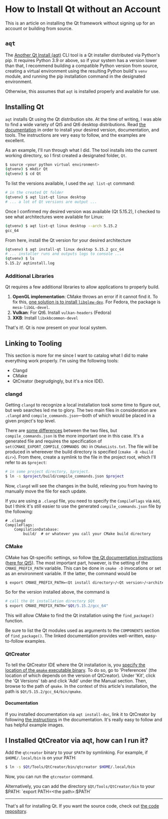 # How to Install Qt without an Account

This is an article on installing the Qt framework without signing up for an account or building from source.

## `aqt`

The [Another Qt Install (aqt)](https://github.com/miurahr/aqtinstall) CLI tool is a Qt installer distributed via Python's pip. It requires Python 3.9 or above, so if your system has a version lower than that, I recommend building a compatible Python version from source, creating a virtual environment using the resulting Python build's `venv` module, and running the pip installation command in the designated environment.


Otherwise, this assumes that `aqt` is installed properly and available for use. 

## Installing Qt

`aqt` installs Qt using the Qt distribution site. At the time of writing, I was able to find a wide variety of Qt5 and Qt6 desktop distributions. Read [the documentation](https://aqtinstall.readthedocs.io/en/latest/) in order to install your desired version, documentation, and tools. The instructions are very easy to follow, and the examples are excellent.

As an example, I'll run through what I did. The tool installs into the current working directory, so I first created a designated folder, `Qt`.

```bash
$ source <your python virtual environment>
(qtvenv) $ mkdir Qt
(qtvenv) $ cd Qt
```

To list the versions available, I used the `aqt list-qt` command:

```bash
# in the created Qt folder
(qtvenv) $ aqt list-qt linux desktop 
# ... a lot of Qt versions are output ...
```

Once I confirmed my desired version was available (Qt 5.15.2), I checked to see what architectures were available for Linux:

```bash
(qtvenv) $ aqt list-qt linux desktop --arch 5.15.2
gcc_64
```

From here, install the Qt version for your desired architecture

```bash
(qtvenv) $ aqt install-qt linux desktop 5.15.2 gcc_64
# ... installer runs and outputs logs to console ...
(qtvenv) $ ls
5.15.2/ aqtinstall.log
```

### Additional Libraries

Qt requires a few additional libraries to allow applications to properly build. 

1. **OpenGL implementation**: CMake throws an error if it cannot find it. To fix this, [one solution is to install `libglew-dev`](https://stackoverflow.com/a/7843270). For Fedora, the package is `mesa-libGL-devel`.
2. **Vulkan**: For Qt6. Install `vulkan-headers` (Fedora)
3. **XKB**: Install `libxkbcommon-devel`

That's it!. Qt is now present on your local system.

## Linking to Tooling

This section is more for me since I want to catalog what I did to make everything work properly. I'm using the following tools:

- Clangd
- CMake
- QtCreator (begrudgingly, but it's a nice IDE).

### clangd

Getting `clangd` to recognize a local installation took some time to figure out, but web searches led me to glory. The two main files in consideration are `.clangd` and `compile_commands.json`—both of which would be placed in a given project's top level.

There are [some differences](https://github.com/clangd/clangd/discussions/1985) between the two files, but `compile_commands.json` is the more important one in this case. It's a generated file and requires the specification of `set(CMAKE_EXPORT_COMPILE_COMMANDS ON)` in `CMakeLists.txt`. The file will be produced in whereever the build directory is specified (`cmake -B <build dir>`). From there, create a symlink to the file in the project root, which I'll refer to as `$project`:

```bash
# in some project directory, $project.
$ ln -s $project/build/compile_commands.json $project
```

Now, `clangd` will see the changes in the build, relieving you from having to manually move the file for each update.

If you are using a `.clangd` file, you need to specify the `CompileFlags` via `Add`, but I think it's still easier to use the generated `compile_commands.json` file by the following:

```
# .clangd
CompileFlags:
    CompilationDatabase:
        build/  # or whatever you call your CMake build directory
```

### CMake

CMake has Qt-specific settings, so follow [the Qt documentation instructions](https://doc.qt.io/qt-6/cmake-manual.html) ([here for Qt5](https://doc.qt.io/qt-5/cmake-get-started.html)). The most important part, however, is the setting of the `CMAKE_PREFIX_PATH` variable. This can be done in `cmake -D` invocations or set as an environment variable. If the latter, the command would be

```bash
$ export CMAKE_PREFIX_PATH=<Qt install directory>/<Qt version>/<architecture>
```

So for the version installed above, the command is 

```bash
# call the Qt installation directory $Qt
$ export CMAKE_PREFIX_PATH="$Qt/5.15.2/gcc_64"
```

This will allow CMake to find the Qt installation using the `find_package()` function.

Be sure to list the Qt modules used as arguments to the `COMPONENTS` section of `find_package()`. The linked documentation provides well-written, easy-to-follow examples.

### QtCreator

To tell the QtCreator IDE where the Qt installation is, you [specify the location of the `qmake` executable binary](https://doc.qt.io/qtcreator/creator-project-qmake.html). To do so, go to 'Preferences' (the location of which depends on the version of QtCreator). Under 'Kit', click the 'Qt Versions' tab and click 'Add' under the Manual section. Then, browse to the path of `qmake`. In the context of this article's installation, the path is `$Qt/5.15.2/gcc_64/bin/qmake`.


#### Documentation

If you installed documentation via `aqt install-doc`, link it to QtCreator by following [the instructions](https://doc.qt.io/qtcreator/creator-how-to-add-external-documentation.html) in the documentation. It's really easy to follow and has helpful example images.

## I Installed QtCreator via aqt, how can I run it?

Add the `qtcreator` binary to your `$PATH` by symlinking. For example, if `$HOME/.local/bin` is on your PATH:

```bash
$ ln -s $Qt/Tools/QtCreator/bin/qtcreator $HOME/.local/bin
```

Now, you can run the `qtcreator` command.

Alternatively, you can add the directory `$Qt/Tools/QtCreator/bin` to your $PATH:  `export PATH=<the path>:$PATH`

---

That's all for installing Qt. If you want the source code, check out [the code repository](https://code.qt.io).
